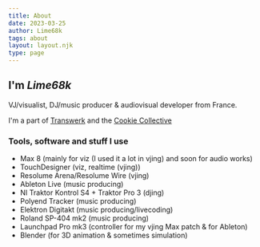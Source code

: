 ```yaml
---
title: About
date: 2023-03-25
author: Lime68k
tags: about
layout: layout.njk
type: page
---
```


## I'm *Lime68k*

VJ/visualist, DJ/music producer & audiovisual developer from France.

I'm a part of [Transwerk](https://twitter.com/Transweerk) and the [Cookie Collective](https://cookie.paris/)

### Tools, software and stuff I use

- Max 8 (mainly for viz (I used it a lot in vjing) and soon for audio works)
- TouchDesigner (viz, realtime (vjing))
- Resolume Arena/Resolume Wire (vjing)
- Ableton Live (music producing)
- NI Traktor Kontrol S4 + Traktor Pro 3 (djing)
- Polyend Tracker (music producing)
- Elektron Digitakt (music producing/livecoding)
- Roland SP-404 mk2 (music producing)
- Launchpad Pro mk3 (controller for my vjing Max patch & for Ableton)
- Blender (for 3D animation & sometimes simulation)
